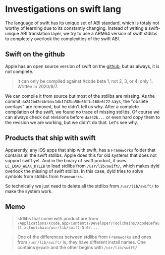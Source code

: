 # Investigations on swift lang
The language of swift has its unique set of ABI standard, which is totaly not worthy of learning due to its constantly changing. Instead of writing a swift-unique ABI translation layer, we try to use a ARM64 version of swift stdlibs to completely overlook the complexities of the swift ABI.

## Swift on the github
Apple has an open source version of swift on the [github](https://github.com/apple/swift), but as always, it is not complete. 

>It can only be compiled against Xcode beta 1, not 2, 3, or 4, only 1. Written in 2020/8/7.

We can compile it from source but most of the stdlibs are missing. As the commit `da242bd2d4bfbbc1db1742ba58e66f1c168e6f22` says, the "obslete overlays" are removed, but he didn't tell us why. After a complete compilation of the swift, we found no trace of missing stdlibs. Of course we can always check out revisions before `da242b...` or even hard copy them to the revision we are working, but we didn't do that. Let's see why.

## Products that ship with swift
Apparently, any iOS apps that ship with swift, has a `Frameworks` folder that contains all the swift stdlibs. Apple does this for old systems that does not support swift yet. And in the binary of swift product, it uses `LC_LOAD_WEAK_DYLIB` to load stdlibs from `/usr/lib/swift/`, which makes dyld overlook the missing of swift stdlibs. In this case, dyld tries to solve symbols from stdlibs from `Frameworks`.

So technically we just need to delete all the stdlibs from `/usr/lib/swift/` to make the system work.

## Memo
>stdlibs that come with product are from `/Applications/Xcode.app/Contents/Developer/Toolchains/XcodeDefault.xctoolchain/usr/lib/swift-5.0/...`

> One of the differences between stdlibs from `Frameworks` and ones from `/usr/lib/swift/` is, they have different install names. One contains `@rpath` and the other begins with `/usr/lib/swift/`